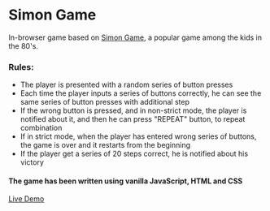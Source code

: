 # Simon Game

In-browser game based on <a href="https://en.wikipedia.org/wiki/Simon_(game)">Simon Game</a>, a popular game among the kids in the 80's.

### Rules:
- The player is presented with a random series of button presses
- Each time the player inputs a series of buttons correctly, he can see the same series of button presses with additional step
- If the wrong button is pressed, and in non-strict mode, the player is notified about it, and then he can press "REPEAT" button, to repeat combination
- If in strict mode, when the player has entered wrong series of buttons, the game is over and it restarts from the beginning
- If the player get a series of 20 steps correct, he is notified about his victory


#### The game has been written using vanilla JavaScript, HTML and CSS

<a href="https://alan2207.github.io/simon-game/">Live Demo</a>
